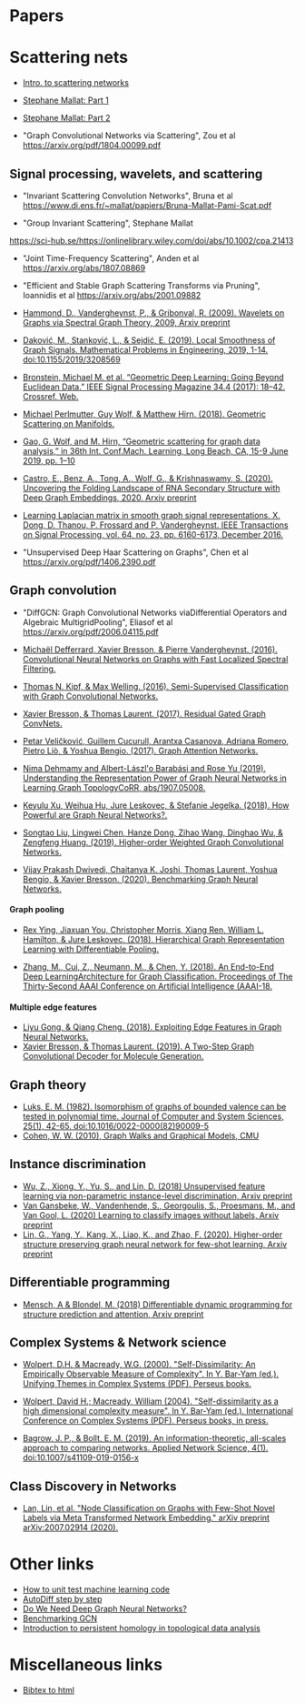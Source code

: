 # Papers

# Scattering nets
- <a href="https://towardsdatascience.com/a-convnet-that-works-on-like-20-samples-scatter-wavelets-b2e858f8a385">Intro. to scattering networks</a>

- <a href="https://www.youtube.com/watch?v=4eyUReyIPXg&feature=youtu.be&t=3060">Stephane Mallat: Part 1</a>
- <a href="https://www.youtube.com/watch?v=Gb8uaQn12Gk">Stephane Mallat: Part 2</a>

- "Graph Convolutional Networks via Scattering", Zou et al <br>
<a href="https://arxiv.org/pdf/1804.00099.pdf">https://arxiv.org/pdf/1804.00099.pdf</a>

## Signal processing, wavelets, and scattering
- "Invariant Scattering Convolution Networks", Bruna et al <br>
<a href="https://www.di.ens.fr/~mallat/papiers/Bruna-Mallat-Pami-Scat.pdf">https://www.di.ens.fr/~mallat/papiers/Bruna-Mallat-Pami-Scat.pdf</a>

- "Group Invariant Scattering", Stephane Mallat 
<a href="https://sci-hub.se/https://onlinelibrary.wiley.com/doi/abs/10.1002/cpa.21413">
https://sci-hub.se/https://onlinelibrary.wiley.com/doi/abs/10.1002/cpa.21413
</a>

- "Joint Time-Frequency Scattering", Anden et al <br>
 <a href="https://arxiv.org/abs/1807.08869">https://arxiv.org/abs/1807.08869</a>
- "Efficient and Stable Graph Scattering Transforms via Pruning", Ioannidis et al 
<a href="https://arxiv.org/abs/2001.09882">https://arxiv.org/abs/2001.09882</a>
- <a href="https://arxiv.org/abs/0912.3848">Hammond, D., Vandergheynst, P., &amp; Gribonval, R. (2009). Wavelets on Graphs via Spectral Graph Theory, 2009, Arxiv preprint</a>
- <a href="https://www.hindawi.com/journals/mpe/2019/3208569/">Daković, M., Stanković, L., &amp; Sejdić, E. (2019). Local Smoothness of Graph Signals. Mathematical Problems in Engineering, 2019, 1-14. doi:10.1155/2019/3208569</a>

- <a href="https://arxiv.org/abs/1611.08097">Bronstein, Michael M. et al. “Geometric Deep Learning: Going Beyond Euclidean Data.” IEEE Signal Processing Magazine 34.4 (2017): 18–42. Crossref. Web.</a>
- <a href="https://arxiv.org/abs/1812.06968">Michael Perlmutter, Guy Wolf, & Matthew Hirn. (2018). Geometric Scattering on Manifolds.</a>
- <a href="https://arxiv.org/abs/1810.03068">Gao, G. Wolf, and M. Hirn, “Geometric scattering for graph data analysis,” in 36th Int. Conf.Mach. Learning, Long Beach, CA, 15-9 June 2019, pp. 1–10</a>
- <a href="https://arxiv.org/abs/2006.06885">Castro, E., Benz, A., Tong, A., Wolf, G., &amp; Krishnaswamy, S. (2020). Uncovering the Folding Landscape of RNA Secondary Structure with Deep Graph Embeddings, 2020. Arxiv preprint</a>
- <a href="http://web.media.mit.edu/~xdong/pub.html">Learning Laplacian matrix in smooth graph signal representations. X. Dong, D. Thanou, P. Frossard and P. Vandergheynst. IEEE Transactions on Signal Processing, vol. 64, no. 23, pp. 6160-6173, December 2016.</a>

- "Unsupervised Deep Haar Scattering on Graphs", Chen et al 
<a href="https://arxiv.org/pdf/1406.2390.pdf">https://arxiv.org/pdf/1406.2390.pdf</a>

## Graph convolution
- "DiffGCN: Graph Convolutional Networks viaDifferential Operators and Algebraic MultigridPooling", Eliasof et al 
<a href="https://arxiv.org/pdf/2006.04115.pdf">https://arxiv.org/pdf/2006.04115.pdf</a>

- <a href="https://arxiv.org/abs/1606.09375">Michaël Defferrard, Xavier Bresson, & Pierre Vandergheynst. (2016). Convolutional Neural Networks on Graphs with Fast Localized Spectral Filtering.</a>
- <a href="https://arxiv.org/abs/1609.02907">Thomas N. Kipf, & Max Welling. (2016). Semi-Supervised Classification with Graph Convolutional Networks.</a>
- <a href="https://arxiv.org/abs/1711.07553">Xavier Bresson, & Thomas Laurent. (2017). Residual Gated Graph ConvNets.</a>
- <a href="https://arxiv.org/abs/1710.10903">Petar Veličković, Guillem Cucurull, Arantxa Casanova, Adriana Romero, Pietro Liò, & Yoshua Bengio. (2017). Graph Attention Networks.</a>
- <a href="https://arxiv.org/abs/1907.05008">Nima Dehmamy and Albert-Lászl\'o Barabási and Rose Yu (2019). Understanding the Representation Power of Graph Neural Networks in Learning Graph TopologyCoRR, abs/1907.05008.</a>

- <a href="https://arxiv.org/abs/1810.00826">Keyulu Xu, Weihua Hu, Jure Leskovec, & Stefanie Jegelka. (2018). How Powerful are Graph Neural Networks?.</a>
- <a href="https://arxiv.org/abs/1911.04129">Songtao Liu, Lingwei Chen, Hanze Dong, Zihao Wang, Dinghao Wu, & Zengfeng Huang. (2019). Higher-order Weighted Graph Convolutional Networks.</a>

- <a href="https://arxiv.org/abs/2003.00982">Vijay Prakash Dwivedi, Chaitanya K. Joshi, Thomas Laurent, Yoshua Bengio, & Xavier Bresson. (2020). Benchmarking Graph Neural Networks.</a>

#### Graph pooling
- <a href="https://arxiv.org/abs/1806.08804">Rex Ying, Jiaxuan You, Christopher Morris, Xiang Ren, William L. Hamilton, & Jure Leskovec. (2018). Hierarchical Graph Representation Learning with Differentiable Pooling.</a>

- <a href="static/end-to-end-differentiable-graph-classification.pdf">Zhang, M., Cui, Z., Neumann, M., &amp; Chen, Y. (2018). An End-to-End Deep LearningArchitecture for Graph Classification. Proceedings of The Thirty-Second AAAI Conference on Artificial Intelligence (AAAI-18.</a>

#### Multiple edge features
- <a href="https://arxiv.org/abs/1809.02709">Liyu Gong, & Qiang Cheng. (2018). Exploiting Edge Features in Graph Neural Networks.</a>
- <a href="https://arxiv.org/abs/1906.03412">Xavier Bresson, & Thomas Laurent. (2019). A Two-Step Graph Convolutional Decoder for Molecule Generation.</a>

## Graph theory
- <a href="https://www.sciencedirect.com/science/article/pii/0022000082900095?via%3Dihub">Luks, E. M. (1982). Isomorphism of graphs of bounded valence can be tested in polynomial time. Journal of Computer and System Sciences, 25(1), 42-65. doi:10.1016/0022-0000(82)90009-5</a>
- <a href="http://reports-archive.adm.cs.cmu.edu/anon/ml2010/CMU-ML-10-102.pdf">Cohen, W. W. (2010), Graph Walks and Graphical Models, CMU</a>

## Instance discrimination
- <a href="https://arxiv.org/abs/1805.01978">Wu, Z., Xiong, Y., Yu, S., and Lin, D. (2018) Unsupervised feature learning via non-parametric instance-level discrimination, Arxiv preprint</a>
- <a href="https://arxiv.org/abs/2005.12320">Van Gansbeke, W., Vandenhende, S., Georgoulis, S., Proesmans, M., and Van Gool, L. (2020) Learning to classify images without labels, Arxiv preprint</a>
- <a href="https://arxiv.org/abs/2005.14415">Lin, G., Yang, Y., Kang, X., Liao, K., and Zhao, F. (2020). Higher-order structure preserving graph neural network for few-shot learning, Arxiv preprint</a>

## Differentiable programming 
- <a href="https://arxiv.org/abs/1802.03676">Mensch, A &amp; Blondel, M. (2018) Differentiable dynamic programming for structure prediction and attention, Arxiv preprint</a>

## Complex Systems \& Network science
- <a href="https://www.santafe.edu/research/results/working-papers/self-dissimilarity-an-empirical-measure-of-complex">Wolpert, D.H. & Macready, W.G. (2000). "Self-Dissimilarity: An Empirically Observable Measure of Complexity". In Y. Bar-Yam (ed.). Unifying Themes in Complex Systems (PDF). Perseus books.</a>

- <a href="https://ti.arc.nasa.gov/m/pub-archive/935h/0935%20(Wolpert).pdf">Wolpert, David H.; Macready, William (2004). "Self-dissimilarity as a high dimensional complexity measure". In Y. Bar-Yam (ed.). International Conference on Complex Systems (PDF). Perseus books, in press.</a>

- <a href="https://arxiv.org/abs/1804.03665"> Bagrow, J. P., &amp; Bollt, E. M. (2019). An information-theoretic, all-scales approach to comparing networks. Applied Network Science, 4(1). doi:10.1007/s41109-019-0156-x</a>


## Class Discovery in Networks
- <a href="https://arxiv.org/abs/2007.02914">Lan, Lin, et al. "Node Classification on Graphs with Few-Shot Novel Labels via Meta Transformed Network Embedding." arXiv preprint arXiv:2007.02914 (2020).</a>

# Other links
- <a href="https://medium.com/@keeper6928/how-to-unit-test-machine-learning-code-57cf6fd81765">How to unit test machine learning code</a> 
- <a href="https://medium.com/@marksaroufim/automatic-differentiation-step-by-step-24240f97a6e6">AutoDiff step by step</a>
- <a href="https://towardsdatascience.com/do-we-need-deep-graph-neural-networks-be62d3ec5c59">Do We Need Deep Graph Neural Networks?</a>
- <a href="https://towardsdatascience.com/benchmarking-graph-neural-networks-d644e0bf54d5">Benchmarking GCN</a>
- <a href="https://towardsdatascience.com/persistent-homology-with-examples-1974d4b9c3d0">Introduction to persistent homology in topological data analysis</a>


# Miscellaneous links
- <a href="https://bibtex.online/">Bibtex to html</a>
